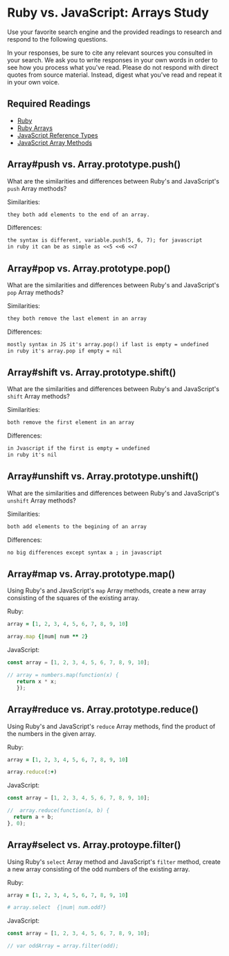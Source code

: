 # Ruby vs. JavaScript: Arrays Study

Use your favorite search engine and the provided readings to research and
respond to the following questions.

In your responses, be sure to cite any relevant sources you consulted in your
search. We ask you to write responses in your own words in order to see how you
process what you've read. Please do not respond with direct quotes from source
material. Instead, digest what you've read and repeat it in your own voice.

## Required Readings

-   [Ruby](https://github.com/ga-wdi-boston/ruby)
-   [Ruby Arrays](https://github.com/ga-wdi-boston/ruby-arrays)
-   [JavaScript Reference Types](https://github.com/ga-wdi-boston/js-reference-types)
-   [JavaScript Array Methods](https://github.com/ga-wdi-boston/js-array-methods)

## Array#push vs. Array.prototype.push()

What are the similarities and differences between Ruby's and JavaScript's `push`
Array methods?

Similarities:

```md
they both add elements to the end of an array.
```

Differences:

```md
the syntax is different, variable.push(5, 6, 7); for javascript
in ruby it can be as simple as <<5 <<6 <<7
```

## Array#pop vs. Array.prototype.pop()

What are the similarities and differences between Ruby's and JavaScript's `pop`
Array methods?

Similarities:

```md
they both remove the last element in an array
```

Differences:

```md
mostly syntax in JS it's array.pop() if last is empty = undefined
in ruby it's array.pop if empty = nil
```

## Array#shift vs. Array.prototype.shift()

What are the similarities and differences between Ruby's and JavaScript's
`shift` Array methods?

Similarities:

```md
both remove the first element in an array
```

Differences:

```md
in Jvascript if the first is empty = undefined
in ruby it's nil
```

## Array#unshift vs. Array.prototype.unshift()

What are the similarities and differences between Ruby's and JavaScript's
`unshift` Array methods?

Similarities:

```md
both add elements to the begining of an array
```

Differences:

```md
no big differences except syntax a ; in javascript
```

## Array#map vs. Array.prototype.map()

Using Ruby's and JavaScript's `map` Array methods, create a new array consisting
of the squares of the existing array.

Ruby:

```ruby
array = [1, 2, 3, 4, 5, 6, 7, 8, 9, 10]

array.map {|num| num ** 2}
```

JavaScript:

```javascript
const array = [1, 2, 3, 4, 5, 6, 7, 8, 9, 10];

// array = numbers.map(function(x) {
   return x * x;
   });
```

## Array#reduce vs. Array.prototype.reduce()

Using Ruby's and JavaScript's `reduce` Array methods, find the product of the
numbers in the given array.

Ruby:

```ruby
array = [1, 2, 3, 4, 5, 6, 7, 8, 9, 10]

array.reduce(:+)
```

JavaScript:

```javascript
const array = [1, 2, 3, 4, 5, 6, 7, 8, 9, 10];

//  array.reduce(function(a, b) {
  return a + b;
}, 0);
```

## Array#select vs. Array.protoype.filter()

Using Ruby's `select` Array method and JavaScript's `filter` method, create a
new array consisting of the odd numbers of the existing array.

Ruby:

```ruby
array = [1, 2, 3, 4, 5, 6, 7, 8, 9, 10]

# array.select  {|num| num.odd?}
```

JavaScript:

```javascript
const array = [1, 2, 3, 4, 5, 6, 7, 8, 9, 10];

// var oddArray = array.filter(odd);
```

